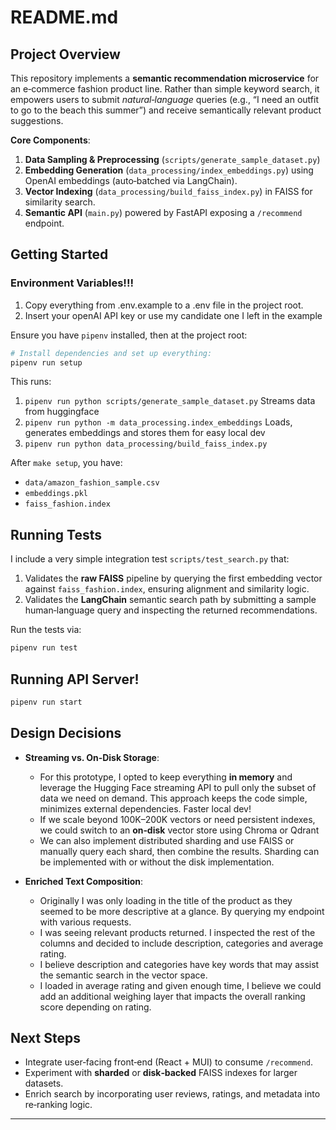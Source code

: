 # README.md

## Project Overview
This repository implements a **semantic recommendation microservice** for an e‑commerce fashion product line. Rather than simple keyword search, it empowers users to submit *natural‑language* queries (e.g., “I need an outfit to go to the beach this summer”) and receive semantically relevant product suggestions.

**Core Components**:
1. **Data Sampling & Preprocessing** (`scripts/generate_sample_dataset.py`)
2. **Embedding Generation** (`data_processing/index_embeddings.py`) using OpenAI embeddings (auto‑batched via LangChain).
3. **Vector Indexing** (`data_processing/build_faiss_index.py`) in FAISS for similarity search.
4. **Semantic API** (`main.py`) powered by FastAPI exposing a `/recommend` endpoint.

## Getting Started
### Environment Variables!!!
1. Copy everything from .env.example to a .env file in the project root.
2. Insert your openAI API key or use my candidate one I left in the example

Ensure you have `pipenv` installed, then at the project root:

```bash
# Install dependencies and set up everything:
pipenv run setup
```

This runs:
1. `pipenv run python scripts/generate_sample_dataset.py` Streams data from huggingface  
2. `pipenv run python -m data_processing.index_embeddings` Loads, generates embeddings and stores them for easy local dev 
3. `pipenv run python data_processing/build_faiss_index.py` 

After `make setup`, you have:
- `data/amazon_fashion_sample.csv`
- `embeddings.pkl`
- `faiss_fashion.index`

## Running Tests
I include a very simple integration test `scripts/test_search.py` that:

1. Validates the **raw FAISS** pipeline by querying the first embedding vector against `faiss_fashion.index`, ensuring alignment and similarity logic.  
2. Validates the **LangChain** semantic search path by submitting a sample human‑language query and inspecting the returned recommendations.

Run the tests via:

```bash
pipenv run test
```

## Running API Server!
```bash
pipenv run start
```

## Design Decisions
- **Streaming vs. On‑Disk Storage**:
  -  For this prototype, I opted to keep everything **in memory** and leverage the Hugging Face streaming API to pull only the subset of data we need on demand. This approach keeps the code simple, minimizes external dependencies. Faster local dev!
  - If we scale beyond 100K–200K vectors or need persistent indexes, we could switch to an **on‑disk** vector store using Chroma or Qdrant
  - We can also implement distributed sharding and use FAISS or manually query each shard, then combine the results.
  Sharding can be implemented with or without the disk implementation.

- **Enriched Text Composition**:
  - Originally I was only loading in the title of the product as they seemed to be more descriptive at a glance. By querying my endpoint with various requests. 
  - I was seeing relevant products returned. I inspected the rest of the columns and decided to include description, categories and average rating. 
  - I believe description and categories have key words that may assist the semantic search in the vector space.
  - I loaded in average rating and given enough time, I believe we could add an additional weighing layer that impacts the overall ranking score depending on rating.

## Next Steps
- Integrate user‑facing front‑end (React + MUI) to consume `/recommend`.  
- Experiment with **sharded** or **disk‑backed** FAISS indexes for larger datasets.  
- Enrich search by incorporating user reviews, ratings, and metadata into re‑ranking logic.

---

